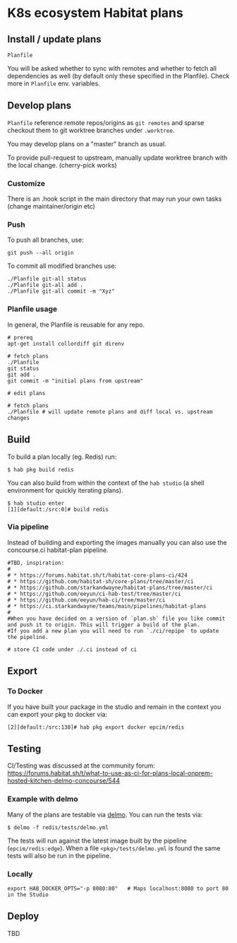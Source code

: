 
# K8s ecosystem Habitat plans


## Install / update plans

    Planfile

You will be asked whether to sync with remotes and whether to fetch all dependencies as well (by default only these specified
in the Planfile). Check more in `Planfile` env. variables.


## Develop plans

`Planfile` reference remote repos/origins as `git remotes` and sparse checkout them to git worktree branches under `.worktree`.

You may develop plans on a "master" branch as usual.

To provide pull-request to upstream, manually update worktree branch with the local change. (cherry-pick works)

### Customize

There is an .hook script in the main directory that may run your own tasks (change maintainer/origin etc)

### Push

To push all branches, use:

    git push --all origin

To commit all modified branches use:

    ./Planfile git-all status
    ./Planfile git-all add .
    ./Planfile git-all commit -m "Xyz"

### Planfile usage

In general, the Planfile is reusable for any repo.

    # prereq
    apt-get install collordiff git direnv

    # fetch plans
    ./Planfile
    git status
    git add .
    git commit -m "initial plans from upstream"

    # edit plans

    # fetch plans
    ./Planfile # will update remote plans and diff local vs. upstream changes


## Build

To build a plan locally (eg. Redis) run:
```
$ hab pkg build redis
```

You can also build from within the context of the `hab studio` (a shell environment for quickly iterating plans).

```
$ hab studio enter
[1][default:/src:0]# build redis
```

### Via pipeline

Instead of building and exporting the images manually you can also use the concourse.ci habitat-plan pipeline.

    #TBD, inspiration:
    #
    # * https://forums.habitat.sh/t/habitat-core-plans-ci/424
    # * https://github.com/habitat-sh/core-plans/tree/master/ci
    # * https://github.com/starkandwayne/habitat-plans/tree/master/ci
    # * https://github.com/eeyun/ci-hab-test/tree/master/ci
    # * https://github.com/eeyun/hab-ci/tree/master/ci
    # * https://ci.starkandwayne/teams/main/pipelines/habitat-plans
    #
    #When you have decided on a version of `plan.sh` file you like commit and push it to origin. This will trigger a build of the plan.
    #If you add a new plan you will need to run `./ci/repipe` to update the pipeline.

    # store CI code under ./.ci instead of ci


## Export

### To Docker

If you have built your package in the studio and remain in the context you can export your pkg to docker via:

```
[2][default:/src:130]# hab pkg export docker epcim/redis
```


## Testing

CI/Testing was discussed at the community forum: https://forums.habitat.sh/t/what-to-use-as-ci-for-plans-local-onprem-hosted-kitchen-delmo-concourse/544

### Example with delmo

Many of the plans are testable via [delmo](https://github.com/bodymindarts/delmo). You can run the tests via:
```
$ delmo -f redis/tests/delmo.yml
```

The tests will run against the latest image built by the pipeline (`epcim/redis:edge`). When a file `<pkg>/tests/delmo.yml` is found the same tests will also be run in the pipeline.

### Locally

    export HAB_DOCKER_OPTS="-p 8080:80"   # Maps localhost:8080 to port 80 in the Studio

## Deploy

TBD

